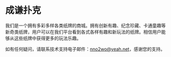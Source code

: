 # 成谦扑克

我们是一个拥有多彩多样各类纸牌的商城。拥有创新有趣、纪念珍藏、卡通童趣等新奇类纸牌，用户可以在我们平台看到各式各样有趣和新玩法的纸牌。相信用户能够从这些纸牌中获得更多的玩法乐趣。

如有任何疑问，请联系技术支持电子邮件：nno2wo@yeah.net，感谢您的支持。
